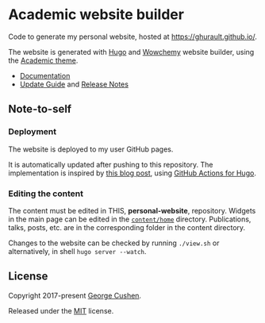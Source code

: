 # Academic website builder

Code to generate my personal website, hosted at https://ghurault.github.io/.

The website is generated with [Hugo](https://gohugo.io/) and [Wowchemy](https://wowchemy.com/) website builder, using the [Academic theme](https://github.com/wowchemy/starter-hugo-academic).

- [Documentation](https://wowchemy.com/docs/)
- [Update Guide](https://wowchemy.com/docs/hugo-tutorials/update/) and [Release Notes](https://github.com/wowchemy/wowchemy-hugo-themes/releases)

## Note-to-self

### Deployment

The website is deployed to my user GitHub pages.

It is automatically updated after pushing to this repository.
The implementation is inspired by [this blog post](https://www.jameswright.xyz/post/deploy-hugo-academic-using-githubio/), using [GitHub Actions for Hugo](https://github.com/peaceiris/actions-hugo).

### Editing the content

The content must be edited in THIS, **personal-website**, repository.
Widgets in the main page can be edited in the [`content/home`](content/home) directory.
Publications, talks, posts, etc. are in the corresponding folder in the content directory.

Changes to the website can be checked by running `./view.sh` or alternatively, in shell `hugo server --watch`.

## License

Copyright 2017-present [George Cushen](https://georgecushen.com).

Released under the [MIT](https://github.com/sourcethemes/academic-kickstart/blob/master/LICENSE.md) license.
